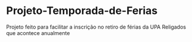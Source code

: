 # Projeto-Temporada-de-Ferias
Projeto feito para facilitar a inscrição no retiro de férias da UPA Religados que acontece anualmente
